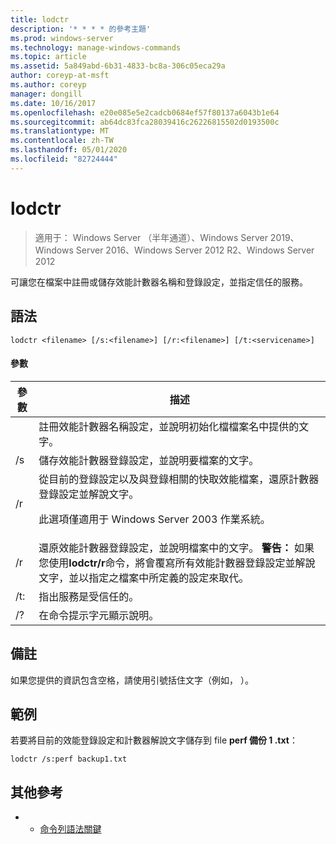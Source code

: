 ```yaml
---
title: lodctr
description: '* * * * 的參考主題'
ms.prod: windows-server
ms.technology: manage-windows-commands
ms.topic: article
ms.assetid: 5a849abd-6b31-4833-bc8a-306c05eca29a
author: coreyp-at-msft
ms.author: coreyp
manager: dongill
ms.date: 10/16/2017
ms.openlocfilehash: e20e085e5e2cadcb0684ef57f80137a6043b1e64
ms.sourcegitcommit: ab64dc83fca28039416c26226815502d0193500c
ms.translationtype: MT
ms.contentlocale: zh-TW
ms.lasthandoff: 05/01/2020
ms.locfileid: "82724444"
---
```

# <a name="lodctr"></a>lodctr

> 適用于： Windows Server （半年通道）、Windows Server 2019、Windows Server 2016、Windows Server 2012 R2、Windows Server 2012

可讓您在檔案中註冊或儲存效能計數器名稱和登錄設定，並指定信任的服務。
## <a name="syntax"></a>語法
```
lodctr <filename> [/s:<filename>] [/r:<filename>] [/t:<servicename>]
```
#### <a name="parameters"></a>參數

|    參數     |                                                                                                                                         描述                                                                                                                                          |
|------------------|----------------------------------------------------------------------------------------------------------------------------------------------------------------------------------------------------------------------------------------------------------------------------------------------|
|    <filename>    |                                                                                          註冊效能計數器名稱設定，並說明初始化檔檔案名中提供的文字。                                                                                          |
|  /s<filename>   |                                                                                                       儲存效能計數器登錄設定，並說明要檔案<filename>的文字。                                                                                                       |
|        /r        |                                從目前的登錄設定以及與登錄相關的快取效能檔案，還原計數器登錄設定並解說文字。<p>此選項僅適用于 Windows Server 2003 作業系統。                                |
|  /r<filename>   | 還原效能計數器登錄設定，並說明檔案中<filename>的文字。 **警告：** 如果您使用**lodctr/r**命令，將會覆寫所有效能計數器登錄設定並解說文字，並以指定之檔案中所定義的設定來取代。 |
| /t:<servicename> |                                                                                                                       指出服務<servicename>是受信任的。                                                                                                                       |
|        /?        |                                                                                                                             在命令提示字元顯示說明。                                                                                                                             |

## <a name="remarks"></a>備註
如果您提供的資訊包含空格，請使用引號括住文字（例如， <filename>）。
## <a name="examples"></a>範例
若要將目前的效能登錄設定和計數器解說文字儲存到 file **perf 備份 1 .txt**：
```
lodctr /s:perf backup1.txt
```
## <a name="additional-references"></a>其他參考
-   - [命令列語法關鍵](command-line-syntax-key.md)


